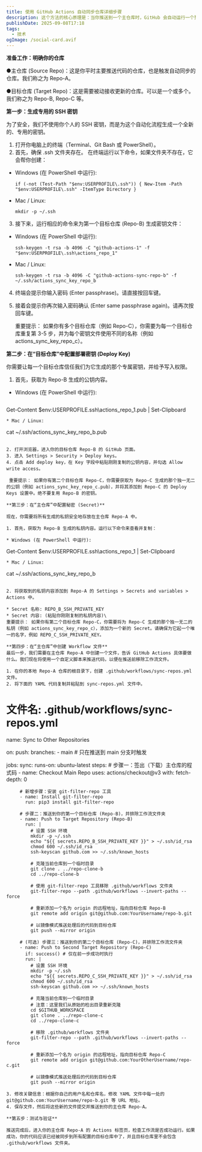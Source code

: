 ```yaml
---
title: 使用 GitHub Actions 自动同步仓库详细步骤
description: 这个方法的核心原理是：当你推送到一个主仓库时，GitHub 会自动运行一个预设好的脚本，将你的代码同步到一个或多个目标仓库
publishDate: 2025-09-08T17:18
tags:
  - 技术
ogImage: /social-card.avif
---
```

**准备工作：明确你的仓库**

●主仓库 (Source Repo)：这是你平时主要推送代码的仓库，也是触发自动同步的仓库。我们称之为 Repo-A。

●目标仓库 (Target Repo)：这是需要被动接收更新的仓库。可以是一个或多个。我们称之为 Repo-B, Repo-C 等。

**第一步：生成专用的 SSH 密钥**

为了安全，我们不使用你个人的 SSH 密钥，而是为这个自动化流程生成一个全新的、专用的密钥。

1. 打开你电脑上的终端（Terminal、Git Bash 或 PowerShell）。
2. 首先，确保 .ssh 文件夹存在。 在终端运行以下命令，如果文件夹不存在，它会帮你创建：

* Windows (在 PowerShell 中运行):

  ```
  if (-not (Test-Path "$env:USERPROFILE\.ssh")) { New-Item -Path "$env:USERPROFILE\.ssh" -ItemType Directory }
  ```
* Mac / Linux:

  ```
  mkdir -p ~/.ssh
  ```

3. 接下来，运行相应的命令来为第一个目标仓库 (Repo-B) 生成密钥文件：

* Windows (在 PowerShell 中运行):

  ```
  ssh-keygen -t rsa -b 4096 -C "github-actions-1" -f "$env:USERPROFILE\.ssh\actions_repo_1"
  ```
* Mac / Linux:

  ```
  ssh-keygen -t rsa -b 4096 -C "github-actions-sync-repo-b" -f ~/.ssh/actions_sync_key_repo_b
  ```

4. 终端会提示你输入密码 (Enter passphrase)。请直接按回车键。
5. 接着会提示你再次输入密码确认 (Enter same passphrase again)。请再次按回车键。

   重要提示： 如果你有多个目标仓库（例如 Repo-C），你需要为每一个目标仓库重复第 3-5 步，并为每个密钥文件使用不同的名称（例如 actions_sync_key_repo_c）。

**第二步：在“目标仓库”中配置部署密钥 (Deploy Key)**

你需要让每一个目标仓库信任我们为它生成的那个专属密钥，并给予写入权限。

1. 首先，获取为 Repo-B 生成的公钥内容。

* Windows (在 PowerShell 中运行):  
  ```
Get-Content $env:USERPROFILE\.ssh\actions_repo_1.pub | Set-Clipboard
  ```
* Mac / Linux:
  ```
cat ~/.ssh/actions_sync_key_repo_b.pub
  ```

2. 打开浏览器，进入你的目标仓库 Repo-B 的 GitHub 页面。
3. 进入 Settings > Security > Deploy keys。
4. 点击 Add deploy key，在 Key 字段中粘贴刚刚复制的公钥内容，并勾选 Allow write access。

   重要提示： 如果你有第二个目标仓库 Repo-C，你需要获取为 Repo-C 生成的那个独一无二的公钥（例如 actions_sync_key_repo_c.pub），并将其添加到 Repo-C 的 Deploy Keys 设置中。绝不要复用 Repo-B 的密钥。 

**第三步：在“主仓库”中配置秘密 (Secret)**

现在，你需要将所有生成的私钥安全地存放在主仓库 Repo-A 中。

1. 首先，获取为 Repo-B 生成的私钥内容。运行以下命令来查看并复制：

* Windows (在 PowerShell 中运行):

  ```
  Get-Content $env:USERPROFILE\.ssh\actions_repo_1 | Set-Clipboard
  ```
* Mac / Linux:

  ```
  cat ~/.ssh/actions_sync_key_repo_b
  ```

2. 将获取到的私钥内容添加到 Repo-A 的 Settings > Secrets and variables > Actions 中。  

* Secret 名称: REPO_B_SSH_PRIVATE_KEY
* Secret 内容: (粘贴你刚刚复制的私钥内容)\
  重要提示： 如果你有第二个目标仓库 Repo-C，你需要将为 Repo-C 生成的那个独一无二的私钥（例如 actions_sync_key_repo_c），添加为一个新的 Secret。请确保为它起一个唯一的名字，例如 REPO_C_SSH_PRIVATE_KEY。

**第四步：在“主仓库”中创建 Workflow 文件**
最后一步，我们需要在主仓库 Repo-A 中创建一个文件，告诉 GitHub Actions 具体要做什么。我们现在将使用一个自定义脚本来推送代码，以便在推送前移除工作流文件。

1. 在你的本地 Repo-A 仓库的根目录下，创建 .github/workflows/sync-repos.yml 文件。
2. 将下面的 YAML 代码复制并粘贴到 sync-repos.yml 文件中。  

   ```
   # 文件名: .github/workflows/sync-repos.yml
   name: Sync to Other Repositories

   on:
     push:
       branches:
         - main # 只在推送到 main 分支时触发

   jobs:
     sync:
       runs-on: ubuntu-latest
       steps:
         # 步骤一：签出（下载）主仓库的程式码
         - name: Checkout Main Repo
           uses: actions/checkout@v3
           with:
             fetch-depth: 0

         # 新增步骤：安装 git-filter-repo 工具
         - name: Install git-filter-repo
           run: pip3 install git-filter-repo

         # 步骤二：推送到你的第一个目标仓库 (Repo-B)，并排除工作流文件夹
         - name: Push to Target Repository (Repo-B)
           run: |
             # 设置 SSH 环境
             mkdir -p ~/.ssh
             echo "${{ secrets.REPO_B_SSH_PRIVATE_KEY }}" > ~/.ssh/id_rsa
             chmod 600 ~/.ssh/id_rsa
             ssh-keyscan github.com >> ~/.ssh/known_hosts

             # 克隆当前仓库到一个临时目录
             git clone . ../repo-clone-b
             cd ../repo-clone-b

             # 使用 git-filter-repo 工具移除 .github/workflows 文件夹
             git-filter-repo --path .github/workflows --invert-paths --force

             # 重新添加一个名为 origin 的远程地址，指向目标仓库 Repo-B
             git remote add origin git@github.com:YourUsername/repo-b.git

             # 以镜像模式推送处理后的代码到目标仓库
             git push --mirror origin

         # (可选) 步骤三：推送到你的第二个目标仓库 (Repo-C)，并排除工作流文件夹
         - name: Push to Second Target Repository (Repo-C)
           if: success() # 仅在前一步成功时执行
           run: |
             # 设置 SSH 环境
             mkdir -p ~/.ssh
             echo "${{ secrets.REPO_C_SSH_PRIVATE_KEY }}" > ~/.ssh/id_rsa
             chmod 600 ~/.ssh/id_rsa
             ssh-keyscan github.com >> ~/.ssh/known_hosts

             # 克隆当前仓库到一个临时目录
             # 注意：这里我们从原始的检出目录重新克隆
             cd $GITHUB_WORKSPACE 
             git clone . ../repo-clone-c
             cd ../repo-clone-c

             # 移除 .github/workflows 文件夹
             git-filter-repo --path .github/workflows --invert-paths --force

             # 重新添加一个名为 origin 的远程地址，指向目标仓库 Repo-C
             git remote add origin git@github.com:YourOtherUsername/repo-c.git

             # 以镜像模式推送处理后的代码到目标仓库
             git push --mirror origin

   ```
3. 修改关键信息：根据你自己的用户名和仓库名，修改 YAML 文件中每一处的 git@github.com:YourUsername/repo-b.git 等 URL 地址。
4. 保存文件，然后将这些新的文件提交并推送到你的主仓库 Repo-A。

**第五步：测试与验证**  

推送完成后，进入你的主仓库 Repo-A 的 Actions 标签页，检查工作流是否成功运行。如果成功，你的代码应该已经被同步到所有配置的目标仓库中了，并且目标仓库里不会包含 .github/workflows 文件夹。

